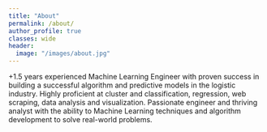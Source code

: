 ```yaml
---
title: "About"
permalink: /about/
author_profile: true
classes: wide
header:
  image: "/images/about.jpg"
---
```


+1.5 years experienced Machine Learning Engineer with proven success in building a successful algorithm and predictive models in the logistic industry. Highly proficient at cluster and classification, regression, web scraping, data analysis and visualization. Passionate engineer and thriving analyst with the ability to Machine Learning techniques and algorithm development to solve real-world problems.
